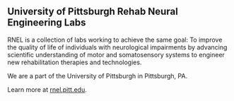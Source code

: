 ## University of Pittsburgh Rehab Neural Engineering Labs

RNEL is a collection of labs working to achieve the same goal: To improve the quality of life of individuals with neurological impairments by advancing scientific understanding of motor and somatosensory systems to engineer new rehabilitation therapies and technologies.

We are a part of the University of Pittsburgh in Pittsburgh, PA.

Learn more at [rnel.pitt.edu](https://rnel.pitt.edu).

<!--

**Here are some ideas to get you started:**

🙋‍♀️ A short introduction - what is your organization all about?
🌈 Contribution guidelines - how can the community get involved?
👩‍💻 Useful resources - where can the community find your docs? Is there anything else the community should know?
🍿 Fun facts - what does your team eat for breakfast?
🧙 Remember, you can do mighty things with the power of [Markdown](https://docs.github.com/github/writing-on-github/getting-started-with-writing-and-formatting-on-github/basic-writing-and-formatting-syntax)
-->
